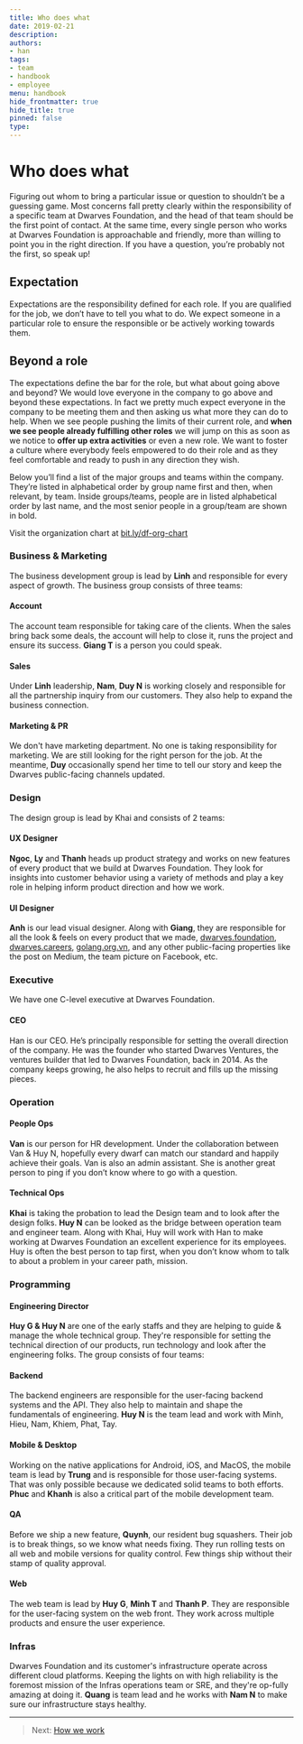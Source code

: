 ```yaml
---
title: Who does what
date: 2019-02-21
description: 
authors: 
- han
tags: 
- team
- handbook
- employee
menu: handbook
hide_frontmatter: true
hide_title: true
pinned: false
type:
---
```

# Who does what
Figuring out whom to bring a particular issue or question to shouldn’t be a guessing game. Most concerns fall pretty clearly within the responsibility of a specific team at Dwarves Foundation, and the head of that team should be the first point of contact. At the same time, every single person who works at Dwarves Foundation is approachable and friendly, more than willing to point you in the right direction. If you have a question, you’re probably not the first, so speak up!

## Expectation
Expectations are the responsibility defined for each role. If you are qualified for the job, we don’t have to tell you what to do. We expect someone in a particular role to ensure the responsible or be actively working towards them.

## Beyond a role
The expectations define the bar for the role, but what about going above and beyond? We would love everyone in the company to go above and beyond these expectations. In fact we pretty much expect everyone in the company to be meeting them and then asking us what more they can do to help.
When we see people pushing the limits of their current role, and **when we see people already fulfilling other roles** we will jump on this as soon as we notice to **offer up extra activities** or even a new role.
We want to foster a culture where everybody feels empowered to do their role and as they feel comfortable and ready to push in any direction they wish.

Below you’ll find a list of the major groups and teams within the company. They’re listed in alphabetical order by group name first and then, when relevant, by team. Inside groups/teams, people are in listed alphabetical order by last name, and the most senior people in a group/team are shown in bold.

Visit the organization chart at [bit.ly/df-org-chart](https://bit.ly/df-org-chart)

### Business & Marketing
The business development group is lead by **Linh** and responsible for every aspect of growth. The business group consists of three teams:

#### Account
The account team responsible for taking care of the clients. When the sales bring back some deals, the account will help to close it, runs the project and ensure its success. **Giang T** is a person you could speak.

#### Sales
Under **Linh** leadership, **Nam**, **Duy N** is working closely and responsible for all the partnership inquiry from our customers. They also help to expand the business connection.

#### Marketing & PR
We don't have marketing department. No one is taking responsibility for marketing. We are still looking for the right person for the job. At the meantime, **Duy** occasionally spend her time to tell our story and keep the Dwarves public-facing channels updated.

### Design
The design group is lead by Khai and consists of 2 teams:

#### UX Designer
**Ngoc**, **Ly** and **Thanh** heads up product strategy and works on new features of every product that we build at Dwarves Foundation. They look for insights into customer behavior using a variety of methods and play a key role in helping inform product direction and how we work.

#### UI Designer
**Anh** is our lead visual designer. Along with **Giang**, they are responsible for all the look & feels on every product that we made, [dwarves.foundation](https://dwarves.foundation), [dwarves.careers](https://dwarves.careers), [golang.org.vn](https://golang.org.vn), and any other public-facing properties like the post on Medium, the team picture on Facebook, etc.

### Executive
We have one C-level executive at Dwarves Foundation.

#### CEO
Han is our CEO. He’s principally responsible for setting the overall direction of the company. He was the founder who started Dwarves Ventures, the ventures builder that led to Dwarves Foundation, back in 2014. As the company keeps growing, he also helps to recruit and fills up the missing pieces.

### Operation
#### People Ops
**Van** is our person for HR development. Under the collaboration between Van & Huy N, hopefully every dwarf can match our standard and happily achieve their goals. Van is also an admin assistant. She is another great person to ping if you don’t know where to go with a question.

#### Technical Ops
**Khai** is taking the probation to lead the Design team and to look after the design folks. **Huy N** can be looked as the bridge between operation team and engineer team. Along with Khai, Huy will work with Han to make working at Dwarves Foundation an excellent experience for its employees. Huy is often the best person to tap first, when you don’t know whom to talk to about a problem in your career path, mission.

### Programming
#### Engineering Director
**Huy G & Huy N** are one of the early staffs and they are helping to guide & manage the whole technical group. They're responsible for setting the technical direction of our products, run technology and look after the engineering folks. The group consists of four teams:

#### Backend
The backend engineers are responsible for the user-facing backend systems and the API. They also help to maintain and shape the fundamentals of engineering. **Huy N** is the team lead and work with Minh, Hieu, Nam, Khiem, Phat, Tay.

#### Mobile & Desktop
Working on the native applications for Android, iOS, and MacOS, the mobile team is lead by **Trung** and is responsible for those user-facing systems. That was only possible because we dedicated solid teams to both efforts. **Phuc** and **Khanh** is also a critical part of the mobile development team.

#### QA
Before we ship a new feature, **Quynh**, our resident bug squashers. Their job is to break things, so we know what needs fixing. They run rolling tests on all web and mobile versions for quality control. Few things ship without their stamp of quality approval.

#### Web
The web team is lead by **Huy G**, **Minh T** and **Thanh P**. They are responsible for the user-facing system on the web front. They work across multiple products and ensure the user experience.

### Infras
Dwarves Foundation and its customer's infrastructure operate across different cloud platforms. Keeping the lights on with high reliability is the foremost mission of the Infras operations team or SRE, and they're op-fully amazing at doing it. **Quang** is team lead and he works with **Nam N** to make sure our infrastructure stays healthy.

---

> Next: [How we work](how-we-work.md)
